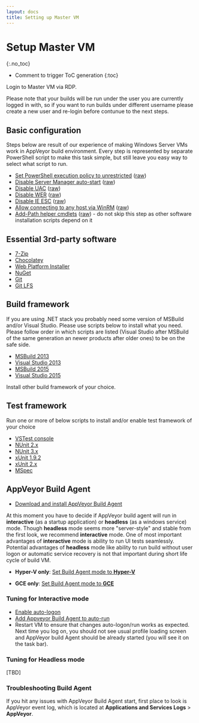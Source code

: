 ```yaml
---
layout: docs
title: Setting up Master VM
---
```


<!-- markdownlint-disable MD022 MD032 -->
# Setup Master VM
{:.no_toc}

* Comment to trigger ToC generation
{:toc}
<!-- markdownlint-enable MD022 MD032 -->

Login to Master VM via RDP.

Please note that your builds will be run under the user you are currently logged in with, so if you want to run builds under different username please create a new user and re-login before contunue to the next steps.

## Basic configuration

Steps below are result of our experience of making Windows Server VMs work in AppVeyor build environment.
Every step is represented by separate PowerShell script to make this task simple, but still leave you easy way to select what script to run.

* [Set PowerShell execution policy to unrestricted](https://github.com/appveyor/ci/blob/master/scripts/enterprise/enable_powershell_unrestricted.ps1) ([raw](https://raw.githubusercontent.com/appveyor/ci/master/scripts/enterprise/enable_powershell_unrestricted.ps1))
* [Disable Server Manager auto-start](https://github.com/appveyor/ci/blob/master/scripts/enterprise/disable_servermanager.ps1) ([raw](https://raw.githubusercontent.com/appveyor/ci/master/scripts/enterprise/disable_servermanager.ps1))
* [Disable UAC](https://github.com/appveyor/ci/blob/master/scripts/enterprise/disable_uac.ps1) ([raw](https://raw.githubusercontent.com/appveyor/ci/master/scripts/enterprise/disable_uac.ps1))
* [Disable WER](https://github.com/appveyor/ci/blob/master/scripts/enterprise/disable_wer.ps1) ([raw](https://raw.githubusercontent.com/appveyor/ci/master/scripts/enterprise/disable_wer.ps1))
* [Disable IE ESC](https://github.com/appveyor/ci/blob/master/scripts/enterprise/disable_ie_esc.ps1) ([raw](https://raw.githubusercontent.com/appveyor/ci/master/scripts/enterprise/disable_ie_esc.ps1))
* [Allow connecting to any host via WinRM](https://github.com/appveyor/ci/blob/master/scripts/enterprise/update_winrm_allow_hosts.ps1) ([raw](https://raw.githubusercontent.com/appveyor/ci/master/scripts/enterprise/update_winrm_allow_hosts.ps1))
* [Add-Path helper cmdlets](https://github.com/appveyor/ci/blob/master/scripts/enterprise/install_path_utils.ps1) ([raw](https://raw.githubusercontent.com/appveyor/ci/master/scripts/enterprise/install_path_utils.ps1)) - do not skip this step as other software installation scripts depend on it
 <!--
 Disable unnecessary Windows services and Scheduler tasks
 Disable Windows automatic maintenance
 Disable Windows Updates
 -->

## Essential 3rd-party software

* [7-Zip](https://github.com/appveyor/ci/blob/master/scripts/enterprise/install_7zip.ps1)
* [Chocolatey](https://github.com/appveyor/ci/blob/master/scripts/enterprise/install_chocolatey.ps1)
* [Web Platform Installer](https://github.com/appveyor/ci/blob/master/scripts/enterprise/install_webpi.ps1)
* [NuGet](https://github.com/appveyor/ci/blob/master/scripts/enterprise/install_nuget.ps1)
* [Git](https://github.com/appveyor/ci/blob/master/scripts/enterprise/install_git.ps1)
* [Git LFS](https://github.com/appveyor/ci/blob/master/scripts/enterprise/install_git_lfs.ps1)

## Build framework

If you are using .NET stack you probably need some version of MSBuild and/or Visual Studio. Please use scripts below to install what you need. Please follow order in which scripts are listed (Visual Studio after MSBuild of the same generation an newer products after older ones) to be on the safe side.

* [MSBuild 2013](https://github.com/appveyor/ci/blob/master/scripts/enterprise/install_msbuild_tools_2013.ps1)
* [Visual Studio 2013](https://github.com/appveyor/ci/blob/master/scripts/enterprise/install_vs2013.ps1)
* [MSBuild 2015](https://github.com/appveyor/ci/blob/master/scripts/enterprise/install_msbuild_tools_2015.ps1)
* [Visual Studio 2015](https://github.com/appveyor/ci/blob/master/scripts/enterprise/install_vs2015.ps1)

Install other build framework of your choice.

## Test framework

Run one or more of below scripts to install and/or enable test framework of your choice

* [VSTest console](https://github.com/appveyor/ci/blob/master/scripts/enterprise/install_vstest_console_logger.ps1)
* [NUnit 2.x](https://github.com/appveyor/ci/blob/master/scripts/enterprise/install_nunit.ps1)
* [NUnit 3.x](https://github.com/appveyor/ci/blob/master/scripts/enterprise/install_nunit3.ps1)
* [xUnit 1.9.2](https://github.com/appveyor/ci/blob/master/scripts/enterprise/install_xunit_192.ps1)
* [xUnit 2.x](https://github.com/appveyor/ci/blob/master/scripts/enterprise/install_xunit_20.ps1)
* [MSpec](https://github.com/appveyor/ci/blob/master/scripts/enterprise/install_mspec.ps1)

## AppVeyor Build Agent

* [Download and install AppVeyor Build Agent](https://github.com/appveyor/ci/blob/master/scripts/enterprise/install_appveyor_build_agent.ps1)

At this moment you have to decide if AppVeyor build agent will run in **interactive** (as a startup application) or **headless** (as a windows service) mode. Though **headless** mode seems more "server-style" and stable from the first look, we recommend **interactive** mode. One of most important advantages of **interactive** mode is ability to run UI tests seamlessly. Potential advantages of **headless** mode like ability to run build without user logon or automatic service recovery is not that important during short life cycle of build VM.

* **Hyper-V only**: [Set Build Agent mode to **Hyper-V**](https://github.com/appveyor/ci/blob/master/scripts/enterprise/set_hyperv_build_agent_mode.ps1)

* **GCE only**: [Set Build Agent mode to **GCE**](https://github.com/appveyor/ci/blob/master/scripts/enterprise/set_gce_build_agent_mode.ps1)

### Tuning for Interactive mode

* [Enable auto-logon](https://github.com/appveyor/ci/blob/master/scripts/enterprise/enable_auto_logon.ps1)
* [Add Appveyor Build Agent to auto-run](https://github.com/appveyor/ci/blob/master/scripts/enterprise/add_appveyor_build_agent_to_auto_run.ps1)
* Restart VM to ensure that changes auto-logon/run works as expected. Next time you log on, you should not see usual profile loading screen and AppVeyor build Agent should be already started (you will see it on the task bar).

### Tuning for Headless mode

[TBD]

### Troubleshooting Build Agent

If you hit any issues with AppVeyor Build Agent start, first place to look is AppVeyor event log, which is located at **Applications and Services Logs** > **AppVeyor**.
